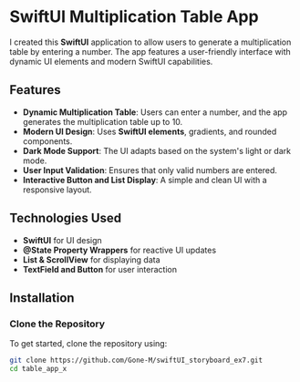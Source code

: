 # SwiftUI Multiplication Table App

I created this **SwiftUI** application to allow users to generate a multiplication table by entering a number. The app features a user-friendly interface with dynamic UI elements and modern SwiftUI capabilities.

## Features

- **Dynamic Multiplication Table**: Users can enter a number, and the app generates the multiplication table up to 10.
- **Modern UI Design**: Uses **SwiftUI elements**, gradients, and rounded components.
- **Dark Mode Support**: The UI adapts based on the system's light or dark mode.
- **User Input Validation**: Ensures that only valid numbers are entered.
- **Interactive Button and List Display**: A simple and clean UI with a responsive layout.

## Technologies Used

- **SwiftUI** for UI design
- **@State Property Wrappers** for reactive UI updates
- **List & ScrollView** for displaying data
- **TextField and Button** for user interaction

## Installation

### Clone the Repository

To get started, clone the repository using:

```sh
git clone https://github.com/Gone-M/swiftUI_storyboard_ex7.git
cd table_app_x
```

